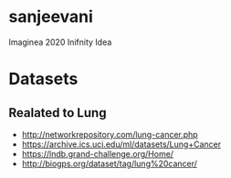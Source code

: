 # sanjeevani
Imaginea 2020 Inifnity Idea



# Datasets

## Realated to Lung
* http://networkrepository.com/lung-cancer.php
* https://archive.ics.uci.edu/ml/datasets/Lung+Cancer
* https://lndb.grand-challenge.org/Home/
* http://biogps.org/dataset/tag/lung%20cancer/
